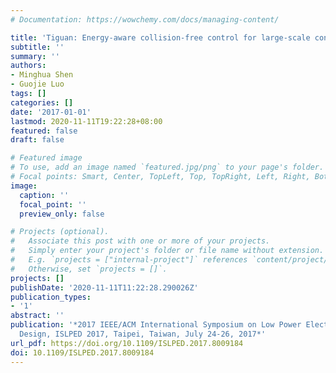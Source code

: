 ```yaml
---
# Documentation: https://wowchemy.com/docs/managing-content/

title: 'Tiguan: Energy-aware collision-free control for large-scale connected vehicles'
subtitle: ''
summary: ''
authors:
- Minghua Shen
- Guojie Luo
tags: []
categories: []
date: '2017-01-01'
lastmod: 2020-11-11T19:22:28+08:00
featured: false
draft: false

# Featured image
# To use, add an image named `featured.jpg/png` to your page's folder.
# Focal points: Smart, Center, TopLeft, Top, TopRight, Left, Right, BottomLeft, Bottom, BottomRight.
image:
  caption: ''
  focal_point: ''
  preview_only: false

# Projects (optional).
#   Associate this post with one or more of your projects.
#   Simply enter your project's folder or file name without extension.
#   E.g. `projects = ["internal-project"]` references `content/project/deep-learning/index.md`.
#   Otherwise, set `projects = []`.
projects: []
publishDate: '2020-11-11T11:22:28.290026Z'
publication_types:
- '1'
abstract: ''
publication: '*2017 IEEE/ACM International Symposium on Low Power Electronics and
  Design, ISLPED 2017, Taipei, Taiwan, July 24-26, 2017*'
url_pdf: https://doi.org/10.1109/ISLPED.2017.8009184
doi: 10.1109/ISLPED.2017.8009184
---
```

